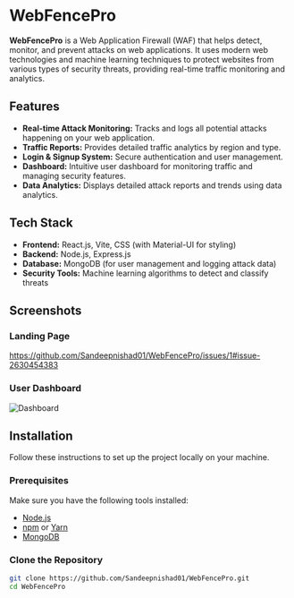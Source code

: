 # WebFencePro

**WebFencePro** is a Web Application Firewall (WAF) that helps detect, monitor, and prevent attacks on web applications. It uses modern web technologies and machine learning techniques to protect websites from various types of security threats, providing real-time traffic monitoring and analytics.

## Features

- **Real-time Attack Monitoring:** Tracks and logs all potential attacks happening on your web application.
- **Traffic Reports:** Provides detailed traffic analytics by region and type.
- **Login & Signup System:** Secure authentication and user management.
- **Dashboard:** Intuitive user dashboard for monitoring traffic and managing security features.
- **Data Analytics:** Displays detailed attack reports and trends using data analytics.

## Tech Stack

- **Frontend:** React.js, Vite, CSS (with Material-UI for styling)
- **Backend:** Node.js, Express.js
- **Database:** MongoDB (for user management and logging attack data)
- **Security Tools:** Machine learning algorithms to detect and classify threats

## Screenshots

### Landing Page
https://github.com/Sandeepnishad01/WebFencePro/issues/1#issue-2630454383
### User Dashboard
![Dashboard](path-to-your-screenshot)

## Installation

Follow these instructions to set up the project locally on your machine.

### Prerequisites

Make sure you have the following tools installed:

- [Node.js](https://nodejs.org/en/)
- [npm](https://www.npmjs.com/) or [Yarn](https://yarnpkg.com/)
- [MongoDB](https://www.mongodb.com/)

### Clone the Repository

```bash
git clone https://github.com/Sandeepnishad01/WebFencePro.git
cd WebFencePro

